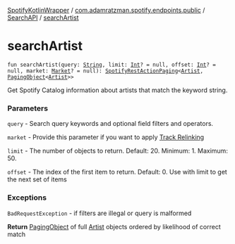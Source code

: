 [SpotifyKotlinWrapper](../../index.md) / [com.adamratzman.spotify.endpoints.public](../index.md) / [SearchAPI](index.md) / [searchArtist](./search-artist.md)

# searchArtist

`fun searchArtist(query: `[`String`](https://kotlinlang.org/api/latest/jvm/stdlib/kotlin/-string/index.html)`, limit: `[`Int`](https://kotlinlang.org/api/latest/jvm/stdlib/kotlin/-int/index.html)`? = null, offset: `[`Int`](https://kotlinlang.org/api/latest/jvm/stdlib/kotlin/-int/index.html)`? = null, market: `[`Market`](../../com.adamratzman.spotify.utils/-market/index.md)`? = null): `[`SpotifyRestActionPaging`](../../com.adamratzman.spotify.main/-spotify-rest-action-paging/index.md)`<`[`Artist`](../../com.adamratzman.spotify.utils/-artist/index.md)`, `[`PagingObject`](../../com.adamratzman.spotify.utils/-paging-object/index.md)`<`[`Artist`](../../com.adamratzman.spotify.utils/-artist/index.md)`>>`

Get Spotify Catalog information about artists that match the keyword string.

### Parameters

`query` - Search query keywords and optional field filters and operators.

`market` - Provide this parameter if you want to apply [Track Relinking](https://github.com/adamint/spotify-web-api-kotlin/blob/master/README.md#track-relinking)

`limit` - The number of objects to return. Default: 20. Minimum: 1. Maximum: 50.

`offset` - The index of the first item to return. Default: 0. Use with limit to get the next set of items

### Exceptions

`BadRequestException` - if filters are illegal or query is malformed

**Return**
[PagingObject](../../com.adamratzman.spotify.utils/-paging-object/index.md) of full [Artist](../../com.adamratzman.spotify.utils/-artist/index.md) objects ordered by likelihood of correct match

